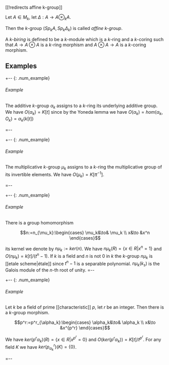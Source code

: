 [[!redirects affine k-group]]

Let $A\in M_k$, let $\Delta:A\to A\otimes_k A$.

Then the $k$-group $(Sp_k A, Sp_k \Delta_k)$ is called *affine k-group*.

A *$k$-biring* is defined to be a $k$-module which is a $k$-ring and a $k$-coring such that $A\to A\otimes A$ is a $k$-ring morphism and $A\otimes A\to A$ is a $k$-coring morphism.

## Examples

+-- {: .num_example}
###### Example

The additive $k$-group $\alpha_k$ assigns to a $k$-ring its underlying additive group. We have $O(\alpha_k)=K[t]$ since by the Yoneda lemma we have $O(\alpha_k)=hom(\alpha_k, O_k)=\alpha_k(k[t])$

=--

+-- {: .num_example}
###### Example

The multiplicative $k$-group $\mu_k$ assigns to a $k$-ring the multiplicative group of its invertible elements. We have $O(\mu_k)=K[tt^{-1}]$.

=--

+-- {: .num_example}
###### Example

There is a group homomorphism 

$$n:=n_{\mu_k}:\begin{cases}
\mu_k&\to& \mu_k
\\
x&\to &x^n
\end{cases}$$

its kernel we denote by $n\mu_k:=ker(n)$. We have $n\mu_k(R)=\{x\in R|x^n=1\}$ and $O(n\mu_k)=k[t]/(t^n -1)$. If $k$ is a field and $n$ is not $0$ in $k$ the $k$-group $n\mu_k$ is [[etale scheme|étale]] since $t^n-1$ is a separable polynomial. $n\mu_k(k_s)$ is the Galois module of the $n$-th root of unity.
=--


+-- {: .num_example}
###### Example

Let $k$ be a field of prime [[characteristic]] $p$, let $r$ be an integer. Then there is a $k$-group morphism.

$$p^r:=p^r_{\alpha_k}:\begin{cases}
\alpha_k&\to& \alpha_k
\\
x&\to &x^{p^r}
\end{cases}$$


We have $ker(p^r\alpha_k)(R)=\{x\in R | x^{p^r}=0\}$ and $O(ker(p^r \alpha_k))=K[t]/t^{p^r}$. For any field $K$ we have $ker(p^r_{\alpha_k})(K)=\{0\}$.

=--
